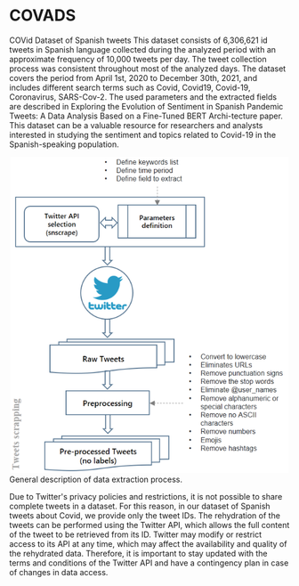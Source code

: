 # COVADS
COVid Dataset of Spanish tweets
This dataset consists of 6,306,621 id tweets in Spanish language collected during the analyzed period with an approximate frequency of 10,000 tweets per day. The tweet collection process was consistent throughout most of the analyzed days. The dataset covers the period from April 1st, 2020 to December 30th, 2021, and includes different search terms such as Covid, Covid19, Covid-19, Coronavirus, SARS-Cov-2. The used parameters and the extracted fields are described in Exploring the Evolution of Sentiment in Spanish Pandemic Tweets: A Data Analysis Based on a Fine-Tuned BERT Archi-tecture paper. This dataset can be a valuable resource for researchers and analysts interested in studying the sentiment and topics related to Covid-19 in the Spanish-speaking population.
<div align="center" >
  <img src="resources/methodology.png" alt="descripción de la imagen" width="500px">
</div>
General description of data extraction process.

Due to Twitter's privacy policies and restrictions, it is not possible to share complete tweets in a dataset. For this reason, in our dataset of Spanish tweets about Covid, we provide only the tweet IDs. The rehydration of the tweets can be performed using the Twitter API, which allows the full content of the tweet to be retrieved from its ID. Twitter may modify or restrict access to its API at any time, which may affect the availability and quality of the rehydrated data. Therefore, it is important to stay updated with the terms and conditions of the Twitter API and have a contingency plan in case of changes in data access.
